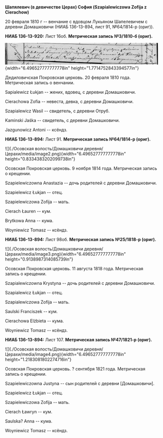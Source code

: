 **Шапялевич (в девичестве Церах) София (Szapialewiczowa Zofija z
Cierachow)**

20 февраля 1810 г -- венчание с вдовцом Лукьяном Шапелевичем с деревни
Домашковичи (НИАБ 136-13-894, лист 91, №64/1814-р (ориг)).

**НИАБ 136-13-920:** Лист 16об. **Метрическая запись №3/1810-б (ориг).**

![](./media/20d29b86d067569e36b4265a8161d9c2c3d6353d.png){width="6.496527777777778in"
height="1.7714752843394577in"}

Дедиловичская Покровская церковь. 20 февраля 1810 года. Метрическая
запись о венчании.

Sapialewicz Łukjan -- жених, вдовец, с деревни Домашковичи.

Cierachowa Zofia -- невеста, девка, с деревни Домашковичи.

Szapialewicz Wasil -- свидетель, с деревни Отруб.

Kaminski Jaśka -- свидетель, с деревни Домашковичи.

Jazgunowicz Antoni -- ксёндз.

**НИАБ 136-13-894:** Лист 91. **Метрическая запись №64/1814-р (ориг).**

![](./Осовская волость/Домашковичи деревня/Церахи/media/image2.png){width="6.496527777777778in"
height="0.8334383202099738in"}

Осовская Покровская церковь. 9 ноября 1814 года. Метрическая запись о
крещении.

Szapielewiczowna Anastazia -- дочь родителей с деревни Домашковичи.

Szapielewicz Łukjan -- отец.

Szapielewiczowa Zofija -- мать.

Cierach Łauren -- кум.

Brytkowa Anna -- кума.

Woyniewicz Tomasz -- ксёндз.

**НИАБ 136-13-894:** Лист 98об. **Метрическая запись №25/1818-р
(ориг).**

![](./Осовская волость/Домашковичи деревня/Церахи/media/image3.png){width="6.496527777777778in"
height="0.9138987314085739in"}

Осовская Покровская церковь. 11 августа 1818 года. Метрическая запись о
крещении.

Szapialewiczowna Krystyna -- дочь родителей с деревни Домашковичи.

Szapialewicz Łukjan -- отец.

Szapialewiczowa Zofija -- мать.

Saulski Franciszek -- кум.

Cierachowa Elżbieta -- кума.

Woyniewicz Tomasz -- ксёндз.

**НИАБ 136-13-894:** Лист 107. **Метрическая запись №47/1821-р (ориг).**

![](./Осовская волость/Домашковичи деревня/Церахи/media/image4.png){width="6.496527777777778in"
height="1.2183081802274716in"}

Осовская Покровская церковь. ? сентября 1821 года. Метрическая запись о
крещении.

Szapielewiczowna Justyna -- сын родителей с деревни \[Домашковичи\].

Szapielewicz Łukjan -- отец.

Szapielewiczowa Zofija -- мать.

Cierach Ławryn -- кум.

Saulska? Anna -- кума.

Woyniewicz Tomasz -- ксёндз.
